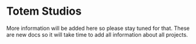 # Totem Studios

More information will be added here so please stay tuned for that. These are new docs so it will take time to add all information about all projects.
